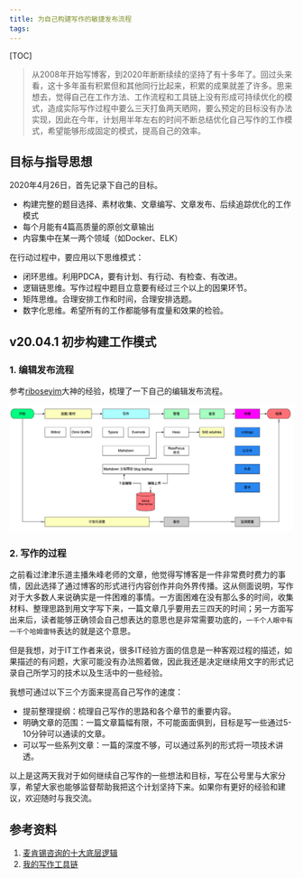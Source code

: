 ```yaml
---
title: 为自己构建写作的敏捷发布流程
tags:
---
```


[TOC]

> 从2008年开始写博客，到2020年断断续续的坚持了有十多年了。回过头来看，这十多年虽有积累但和其他同行比起来，积累的成果就差了许多。思来想去，觉得自己在工作方法、工作流程和工具链上没有形成可持续优化的模式，造成实际写作过程中要么三天打鱼两天晒网，要么预定的目标没有办法实现，因此在今年，计划用半年左右的时间不断总结优化自己写作的工作模式，希望能够形成固定的模式，提高自己的效率。

## 目标与指导思想

2020年4月26日，首先记录下自己的目标。

* 构建完整的题目选择、素材收集、文章编写、文章发布、后续追踪优化的工作模式
* 每个月能有4篇高质量的原创文章输出
* 内容集中在某一两个领域（如Docker、ELK）

在行动过程中，要应用以下思维模式：

* 闭环思维。利用PDCA，要有计划、有行动、有检查、有改进。
* 逻辑链思维。写作过程中题目立意要有经过三个以上的因果环节。
* 矩阵思维。合理安排工作和时间，合理安排选题。
* 数字化思维。希望所有的工作都能够有度量和效果的检验。

## v20.04.1 初步构建工作模式

### 1. 编辑发布流程

参考[riboseyim](https://riboseyim.com)大神的经验，梳理了一下自己的编辑发布流程。

![image-20200426173105535](build-my-writing-devops/image-20200426173105535.png)

### 2. 写作的过程

之前看过津津乐道主播朱峰老师的文章，他觉得写博客是一件非常费时费力的事情，因此选择了通过博客的形式进行内容创作并向外界传播。这从侧面说明，写作对于大多数人来说确实是一件困难的事情。一方面困难在没有那么多的时间，收集材料、整理思路到用文字写下来，一篇文章几乎要用去三四天的时间；另一方面写出来后，读者能够正确领会自己想表达的意思也是非常需要功底的，`一千个人眼中有一千个哈姆雷特`表达的就是这个意思。

但是我想，对于IT工作者来说，很多IT经验方面的信息是一种客观过程的描述，如果描述的有问题，大家可能没有办法照着做，因此我还是决定继续用文字的形式记录自己所学习的技术以及生活中的一些经验。

我想可通过以下三个方面来提高自己写作的速度：

* 提前整理提纲：梳理自己写作的思路和各个章节的重要内容。
* 明确文章的范围：一篇文章篇幅有限，不可能面面俱到，目标是写一些通过5-10分钟可以通读的文章。
* 可以写一些系列文章：一篇的深度不够，可以通过系列的形式将一项技术讲透。

以上是这两天我对于如何继续自己写作的一些想法和目标，写在公号里与大家分享，希望大家也能够监督帮助我把这个计划坚持下来。如果你有更好的经验和建议，欢迎随时与我交流。

## 参考资料

1. [麦肯锡咨询的十大底层逻辑](https://www.sohu.com/a/361292169_170568)
2. [我的写作工具链](https://riboseyim.github.io/2017/06/03/Writing-WriterToolChain/)